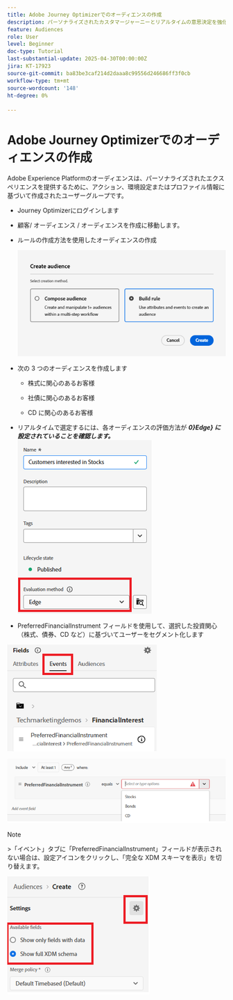 ```yaml
---
title: Adobe Journey Optimizerでのオーディエンスの作成
description: パーソナライズされたカスタマージャーニーとリアルタイムの意思決定を強化するために、AJOでターゲットオーディエンスを定義および構築する方法について説明します
feature: Audiences
role: User
level: Beginner
doc-type: Tutorial
last-substantial-update: 2025-04-30T00:00:00Z
jira: KT-17923
source-git-commit: ba83be3caf214d2daaa8c99556d246686ff3f0cb
workflow-type: tm+mt
source-wordcount: '148'
ht-degree: 0%

---
```


# Adobe Journey Optimizerでのオーディエンスの作成


Adobe Experience Platformのオーディエンスは、パーソナライズされたエクスペリエンスを提供するために、アクション、環境設定またはプロファイル情報に基づいて作成されたユーザーグループです。

* Journey Optimizerにログインします
* 顧客/ オーディエンス / オーディエンスを作成に移動します。
* ルールの作成方法を使用したオーディエンスの作成

  ![ オーディエンス ](assets/rule-based-audience.png)

* 次の 3 つのオーディエンスを作成します

   * 株式に関心のあるお客様

   * 社債に関心のあるお客様

   * CD に関心のあるお客様


* リアルタイムで選定するには、各オーディエンスの評価方法が **_0&rbrace;Edge&rbrace; に設定されていることを確認します。_**
  ![ エッジオーディエンス ](assets/audience-edge.png)

* PreferredFinancialInstrument フィールドを使用して、選択した投資関心（株式、債券、CD など）に基づいてユーザーをセグメント化します

![ イベント ](assets/event-attribute.png)

![ 優先金融商品 ](assets/stock-customers.png)




>[!NOTE]
>
>&#x200B;>「イベント」タブに「PreferredFinancialInstrument」フィールドが表示されない場合は、設定アイコンをクリックし、「完全な XDM スキーマを表示」を切り替えます。



![toggle-full-xdm-schema](assets/show-custom-fields.png)


